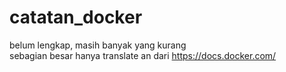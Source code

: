# catatan_docker
belum lengkap, masih banyak yang kurang  
sebagian besar hanya translate an dari https://docs.docker.com/
